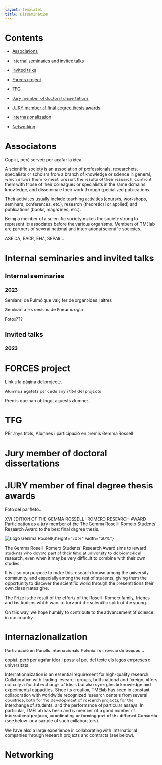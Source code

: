 ```yaml
---
layout: template1
title: Dissemination
---
```


# Contents
- [Associations](#associations) 
- [Internal seminaries and invited talks](#Internal-seminaries-and-invited-talks)
- [Invited talks](#Invited-talks)
- [Forces project](#forces-project) 

- [TFG](#TFG)
- [Jury member of doctoral dissertations](#Jury-member-of-doctoral-dissertations)
- [JURY member of final degree thesis awards](#JURY-member-of-final-degree-thesis-awards)
- [Internazionalization](#Internazionalization)
- [Networking](#Networking)



# Associatons

Copiat, però serveix per agafar la idea

A scientific society is an association of professionals, researchers, specialists or scholars from a branch of knowledge or science in general, which allows them to meet, present the results of their research, confront them with those of their colleagues or specialists in the same domains knowledge, and disseminate their work through specialized publications.

Their activities usually include teaching activities (courses, workshops, seminars, conferences, etc.), research (theoretical or applied) and publications (books, magazines, etc.).

Being a member of a scientific society makes the society strong to represent its associates before the various organisms. Members of TMElab are partners of several national and international scientific societies.


ASEICA, EACR, EHA, SEPAR...

# Internal seminaries and invited talks

## Internal seminaries

### 2023
Semianri de Pulmó que vaig fer de organoides i altres

Seminari a les sesions de Pneumologia

Fotos???


## Invited talks

### 2023

# FORCES project 

Link a la pàgina del projecte.

Alumnes agafats per cada any i títol del projecte

Premis que han obtingut aquests alumnes.

# TFG

PEr anys títols, Alumnes i pàrticipació en premis Gemma Rossell

# Jury member of doctoral dissertations

# JURY member of final degree thesis awards

Foto del panfleto...

[XVI EDITION OF THE GEMMA ROSSELL i ROMERO RESEARCH AWARD](https://www.premigemmarr.com/english/)
Participation as a jury member of the The Gemma Rosell i Romero Students´ Research Award to the best final degree thesis.

![Logo Gemma Rossell]({{site.base.url}}/lab/assets/img/Gemma_Rossell_logo.jpeg){:height="30%" width="30%"}

The Gemma Rosell i Romero Students´ Research Award aims to reward students who devote part of their time at university to do biomedical research, even when it may be very difficult to combine with their own studies.

 

It is also our purpose to make this research known among the university community, and especially among the rest of students, giving them the opportunity to discover the scientific world through the presentations their own class mates give.

 

The Prize is the result of the efforts of the Rosell i Romero family, friends and institutions which want to forward the scientific spirit of the young.

 

On this way, we hope humbly to contribute to the advancement of science in our country. 




# Internazionalization

Participació en Panells internacionals Polonia i en revisió de beques...

copiat..però per agafar idea i posar al peu del texte els logos empreses o universitats



Internationalization is an essential requirement for high-quality research. Collaboration with leading research groups, both national and foreign, offers not only a fruitful exchange of ideas but also synergies in knowledge and experimental capacities. Since its creation, TMElab has been in constant collaboration with worldwide recognized research centers from several countries, both for the development of research projects, for the interchange of students, and the performance of particular assays. In particular, TMELab has been and is member of a good number of international projects, coordinating or forming part of the different Consortia (see below for a sample of such collaborators).

 

We have also a large experience in collaborating with international companies through research projects and contracts (see below).

# Networking

